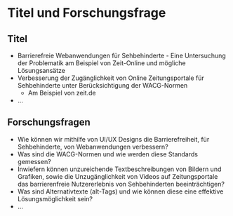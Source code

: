 # Titel und Forschungsfrage
## Titel
* Barrierefreie Webanwendungen für Sehbehinderte - Eine Untersuchung der Problematik am Beispiel von Zeit-Online und mögliche Lösungsansätze
* Verbesserung der Zugänglichkeit von Online Zeitungsportale für Sehbehinderte unter Berücksichtigung der WACG-Normen
    * Am Beispiel von zeit.de
* ...

## Forschungsfragen
* Wie können wir mithilfe von UI/UX Designs die Barrierefreiheit, für Sehbehinderte, von Webanwendungen verbessern?
* Was sind die WACG-Normen und wie werden diese Standards gemessen?
* Inwiefern können unzureichende Textbeschreibungen von Bildern und Grafiken, sowie die Unzugänglichkeit von Videos auf Zeitungsportale das barrierenfreie Nutzererlebnis von Sehbehinderten beeinträchtigen?
* Was sind Alternativtexte (alt-Tags) und wie können diese eine effektive Lösungsmöglichkeit sein?
* ...